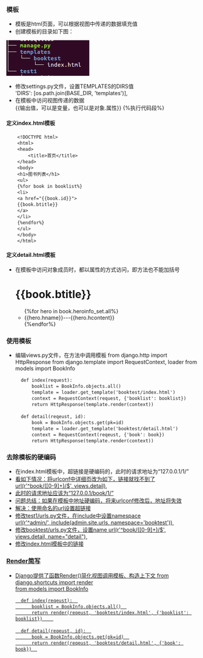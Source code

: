 ### 模板  

* 模板是html页面，可以根据视图中传递的数据填充值  
* 创建模板的目录如下图：  

![alt文本](Images/templates.png "Title")

* 修改settings.py文件，设置TEMPLATES的DIRS值  
        'DIRS': [os.path.join(BASE_DIR, 'templates')],
* 在模板中访问视图传递的数据  
        {{输出值，可以是变量，也可以是对象.属性}}
        {%执行代码段%}
#### 定义index.html模板  

        <!DOCTYPE html>
        <html>
        <head>
            <title>首页</title>
        </head>
        <body>
        <h1>图书列表</h1>
        <ul>
        {%for book in booklist%}
        <li>
        <a href="{{book.id}}">
        {{book.btitle}}
        </a>
        </li>
        {%endfor%}
        </ul>
        </body>
        </html>  

#### 定义detail.html模板

* 在模板中访问对象成员时，都以属性的方式访问，即方法也不能加括号
        <!DOCTYPE html>
        <html>
        <head>
            <title>详细页</title>
        </head>
        <body>
            <h1>{{book.btitle}}</h1>
        <ul>
        {%for hero in book.heroinfo_set.all%}
        <li>{{hero.hname}}---{{hero.hcontent}}</li>
            {%endfor%}
        </ul>
        </body>
        </html>  

### 使用模板

* 编辑views.py文件，在方法中调用模板
        from django.http import HttpResponse
        from django.template import RequestContext, loader
        from models import BookInfo

        def index(request):
            booklist = BookInfo.objects.all()
            template = loader.get_template('booktest/index.html')
            context = RequestContext(request, {'booklist': booklist})
            return HttpResponse(template.render(context))

        def detail(reqeust, id):
            book = BookInfo.objects.get(pk=id)
            template = loader.get_template('booktest/detail.html')
            context = RequestContext(reqeust, {'book': book})
            return HttpResponse(template.render(context))  

### 去除模板的硬编码

* 在index.html模板中，超链接是硬编码的，此时的请求地址为“127.0.0.1/1/”  
        <a href="{{book.id}}">
* 看如下情况：将urlconf中详细页改为如下，链接就找不到了  
        url(r'^book/([0-9]+)/$', views.detail),
* 此时的请求地址应该为“127.0.0.1/book/1/”  
* 问题总结：如果在模板中地址硬编码，将来urlconf修改后，地址将失效  
* 解决：使用命名的url设置超链接  
* 修改test1/urls.py文件，在include中设置namespace  
        url(r'^admin/', include(admin.site.urls, namespace='booktest')),
* 修改booktest/urls.py文件，设置name
        url(r'^book/([0-9]+)/$', views.detail, name="detail"),
* 修改index.html模板中的链接
        <a href="{%url 'booktest:detail' book.id%}">  

### Render简写

* Django提供了函数Render()简化视图调用模板、构造上下文
        from django.shortcuts import render  
        from models import BookInfo  

        def index(reqeust):  
            booklist = BookInfo.objects.all()  
            return render(reqeust, 'booktest/index.html', {'booklist': booklist})    

        def detail(reqeust, id):  
            book = BookInfo.objects.get(pk=id)  
            return render(reqeust, 'booktest/detail.html', {'book': book})  

